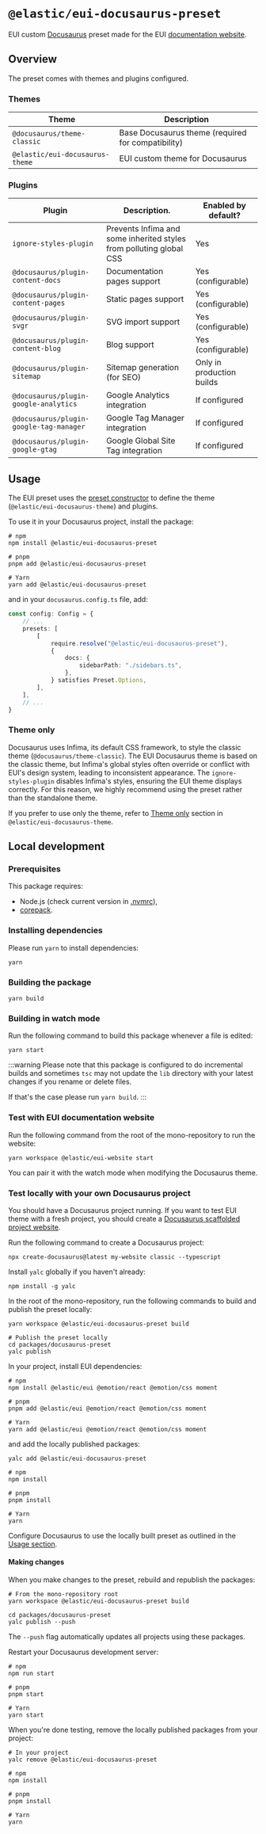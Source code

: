 # `@elastic/eui-docusaurus-preset`

EUI custom [Docusaurus](https://docusaurus.io/) preset made for the EUI [documentation website](https://eui.elastic.co).

## Overview

The preset comes with themes and plugins configured.

### Themes

| Theme                           | Description                                        |
|---------------------------------|----------------------------------------------------|
| `@docusaurus/theme-classic`     | Base Docusaurus theme (required for compatibility) |
| `@elastic/eui-docusaurus-theme` | EUI custom theme for Docusaurus                    |

### Plugins

| Plugin                                 | Description.                                                        | Enabled by default?       |
|----------------------------------------|---------------------------------------------------------------------|---------------------------|
| `ignore-styles-plugin`                 | Prevents Infima and some inherited styles from polluting global CSS | Yes                       |
| `@docusaurus/plugin-content-docs`      | Documentation pages support                                         | Yes (configurable)        |
| `@docusaurus/plugin-content-pages`     | Static pages support                                                | Yes (configurable)        |
| `@docusaurus/plugin-svgr`              | SVG import support                                                  | Yes (configurable)        |
| `@docusaurus/plugin-content-blog`      | Blog support                                                        | Yes (configurable)        |
| `@docusaurus/plugin-sitemap`           | Sitemap generation (for SEO)                                        | Only in production builds |
| `@docusaurus/plugin-google-analytics`  | Google Analytics integration                                        | If configured             |
| `@docusaurus/plugin-google-tag-manager`| Google Tag Manager integration                                      | If configured             |
| `@docusaurus/plugin-google-gtag`       | Google Global Site Tag integration                                  | If configured             |

## Usage

The EUI preset uses the [preset constructor](https://docusaurus.io/docs/using-plugins#creating-presets) to define the theme (`@elastic/eui-docusaurus-theme`) and plugins.

To use it in your Docusaurus project, install the package:

```shell
# npm
npm install @elastic/eui-docusaurus-preset

# pnpm
pnpm add @elastic/eui-docusaurus-preset

# Yarn
yarn add @elastic/eui-docusaurus-preset
```

and in your `docusaurus.config.ts` file, add:

```ts
const config: Config = {
    // ...
    presets: [
        [
            require.resolve("@elastic/eui-docusaurus-preset"),
            {
                docs: {
                    sidebarPath: "./sidebars.ts",
                },
            } satisfies Preset.Options,
        ],
    ],
    // ...
}
```

### Theme only

Docusaurus uses Infima, its default CSS framework, to style the classic theme (`@docusaurus/theme-classic`). The EUI Docusaurus theme is based on the classic theme, but Infima's global styles often override or conflict with EUI's design system, leading to inconsistent appearance. The `ignore-styles-plugin` disables Infima's styles, ensuring the EUI theme displays correctly. For this reason, we highly recommend using the preset rather than the standalone theme.

If you prefer to use only the theme, refer to [Theme only](../docusaurus-theme/README.md#theme-only) section in `@elastic/eui-docusaurus-theme`.

## Local development

### Prerequisites

This package requires:

- Node.js (check current version in [.nvmrc](../../.nvmrc)),
- [corepack](https://nodejs.org/api/corepack.html).

### Installing dependencies

Please run `yarn` to install dependencies:

```shell
yarn
```

### Building the package

```shell
yarn build
```

### Building in watch mode

Run the following command to build this package whenever a file is edited:

```shell
yarn start
```

:::warning
Please note that this package is configured to do incremental builds and sometimes `tsc` may not update the `lib` directory with your latest changes if you rename or delete files.

If that's the case please run `yarn build`.
:::

### Test with EUI documentation website

Run the following command from the root of the mono-repository to run the website:

```shell
yarn workspace @elastic/eui-website start
```

You can pair it with the watch mode when modifying the Docusaurus theme.

### Test locally with your own Docusaurus project

You should have a Docusaurus project running. If you want to test EUI theme with a fresh project, you should create a [Docusaurus scaffolded project website](https://docusaurus.io/docs/installation).

Run the following command to create a Docusaurus project:

```shell
npx create-docusaurus@latest my-website classic --typescript
```

Install `yalc` globally if you haven't already:

```shell
npm install -g yalc
```

In the root of the mono-repository, run the following commands to build and publish the preset locally:

```shell
yarn workspace @elastic/eui-docusaurus-preset build

# Publish the preset locally
cd packages/docusaurus-preset
yalc publish
```

In your project, install EUI dependencies:

```shell
# npm
npm install @elastic/eui @emotion/react @emotion/css moment

# pnpm
pnpm add @elastic/eui @emotion/react @emotion/css moment

# Yarn
yarn add @elastic/eui @emotion/react @emotion/css moment
```

and add the locally published packages:

```shell
yalc add @elastic/eui-docusaurus-preset

# npm
npm install

# pnpm
pnpm install

# Yarn
yarn
```

Configure Docusaurus to use the locally built preset as outlined in the [Usage section](#usage).

#### Making changes

When you make changes to the preset, rebuild and republish the packages:

```shell
# From the mono-repository root
yarn workspace @elastic/eui-docusaurus-preset build

cd packages/docusaurus-preset  
yalc publish --push
```

The `--push` flag automatically updates all projects using these packages.

Restart your Docusaurus development server:

```shell
# npm
npm run start

# pnpm
pnpm start

# Yarn
yarn start
```

When you're done testing, remove the locally published packages from your project:

```shell
# In your project
yalc remove @elastic/eui-docusaurus-preset

# npm
npm install

# pnpm
pnpm install

# Yarn
yarn
```

